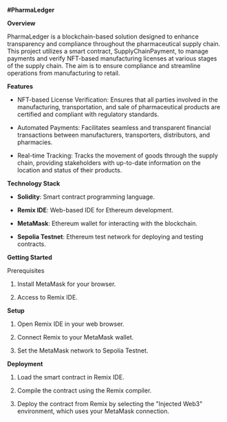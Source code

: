 ****#PharmaLedger****

**Overview**

PharmaLedger is a blockchain-based solution designed to enhance transparency and compliance throughout the pharmaceutical supply chain. This project utilizes a smart contract, SupplyChainPayment, to manage payments and verify NFT-based manufacturing licenses at various stages of the supply chain. The aim is to ensure compliance and streamline operations from manufacturing to retail.

**Features**

- NFT-based License Verification: Ensures that all parties involved in the manufacturing, transportation, and sale of pharmaceutical products are certified and compliant with regulatory standards.

- Automated Payments: Facilitates seamless and transparent financial transactions between manufacturers, transporters, distributors, and pharmacies.

- Real-time Tracking: Tracks the movement of goods through the supply chain, providing stakeholders with up-to-date information on the location and status of their products.

**Technology Stack**

- **Solidity**: Smart contract programming language.

- **Remix IDE**: Web-based IDE for Ethereum development.

- **MetaMask**: Ethereum wallet for interacting with the blockchain.

- **Sepolia Testnet**: Ethereum test network for deploying and testing contracts.

**Getting Started**

Prerequisites

1. Install MetaMask for your browser.

2. Access to Remix IDE.

**Setup**

1. Open Remix IDE in your web browser.

2. Connect Remix to your MetaMask wallet.

3. Set the MetaMask network to Sepolia Testnet.

**Deployment**

1. Load the smart contract in Remix IDE.
   
3. Compile the contract using the Remix compiler.
   
5. Deploy the contract from Remix by selecting the "Injected Web3" environment, which uses your MetaMask connection.
